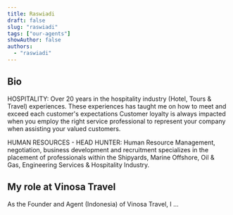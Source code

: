 ```yaml
---
title: Raswiadi
draft: false
slug: "raswiadi"
tags: ["our-agents"]
showAuthor: false
authors:
  - "raswiadi"
---
```


## Bio

HOSPITALITY: 
Over 20 years in the hospitality industry (Hotel, Tours & Travel) experiences. These experiences has taught me on how to meet and exceed each customer's expectations Customer loyalty is always impacted when you employ the right service professional to represent your company when assisting your valued customers.

HUMAN RESOURCES - HEAD HUNTER: 
Human Resource Management, negotiation, business development and recruitment specializes in the placement of professionals within the Shipyards, Marine Offshore, Oil & Gas, Engineering Services & Hospitality Industry.

## My role at Vinosa Travel

As the Founder and Agent (Indonesia) of Vinosa Travel, I ...















